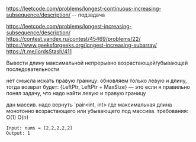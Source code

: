 https://leetcode.com/problems/longest-continuous-increasing-subsequence/description/ -- подзадача

https://leetcode.com/problems/longest-increasing-subsequence/description/  
https://contest.yandex.ru/contest/45469/problems/22/  
https://www.geeksforgeeks.org/longest-increasing-subarray/  
https://t.me/lordsStash/411  

Вывести длину максимальной непрерывно возрастающей/убывающей последовательности

нет смысла искать правую границу: обновляем только левую и длину, тогда возврат будет: {LeftPtr, LeftPtr + MaxSize} — это если я правильно понял задачу, что надо найти левую и правую границу

дан массив. надо вернуть `pair<int, int> где максимальная длина монотонно возрастающего или убывающего под массива. требования: O(1) O(n)

    Input: nums = [2,2,2,2,2]
    Output: 1
